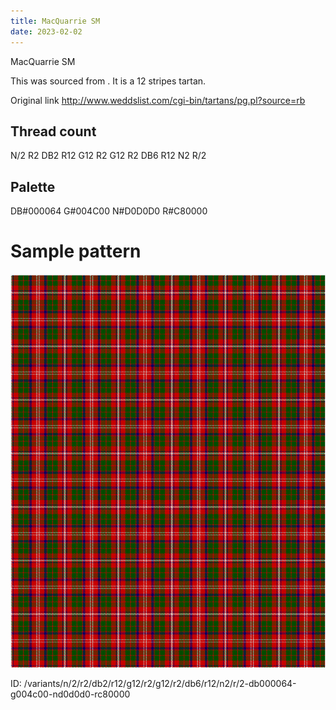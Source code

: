 ```yaml
---
title: MacQuarrie SM
date: 2023-02-02
---
```

MacQuarrie SM

This was sourced from <no value>.  It is a 12 stripes tartan.

Original link http://www.weddslist.com/cgi-bin/tartans/pg.pl?source=rb

## Thread count
N/2 R2 DB2 R12 G12 R2 G12 R2 DB6 R12 N2 R/2

## Palette
DB#000064 G#004C00 N#D0D0D0 R#C80000

# Sample pattern

![Tartan detail](tartan.png "N/2 R2 DB2 R12 G12 R2 G12 R2 DB6 R12 N2 R/2 tartan")

ID: /variants/n/2/r2/db2/r12/g12/r2/g12/r2/db6/r12/n2/r/2-db000064-g004c00-nd0d0d0-rc80000